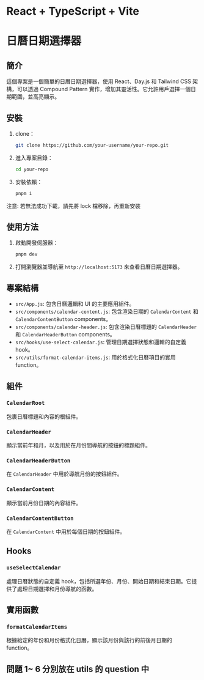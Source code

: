 # React + TypeScript + Vite

# 日曆日期選擇器

## 簡介

這個專案是一個簡單的日曆日期選擇器，使用 React、Day.js 和 Tailwind CSS 架構，可以透過 Compound Pattern 實作，增加其靈活性。它允許用戶選擇一個日期範圍，並高亮顯示。

## 安裝

1. clone：

    ```bash
    git clone https://github.com/your-username/your-repo.git
    ```

2. 進入專案目錄：

    ```bash
    cd your-repo
    ```

3. 安裝依賴：

    ```bash
    pnpm i
    ```
  注意: 若無法成功下載，請先將 lock 檔移除，再重新安裝

## 使用方法

1. 啟動開發伺服器：

    ```bash
    pnpm dev
    ```

2. 打開瀏覽器並導航至 `http://localhost:5173` 來查看日曆日期選擇器。

## 專案結構

- `src/App.js`: 包含日曆邏輯和 UI 的主要應用組件。
- `src/components/calendar-content.js`: 包含渲染日期的 `CalendarContent` 和 `CalendarContentButton` components。
- `src/components/calendar-header.js`: 包含渲染日曆標題的 `CalendarHeader` 和 `CalendarHeaderButton` components。
- `src/hooks/use-select-calendar.js`: 管理日期選擇狀態和邏輯的自定義 hook。
- `src/utils/format-calendar-items.js`: 用於格式化日曆項目的實用 function。

## 組件

### `CalendarRoot`

包裹日曆標題和內容的根組件。

### `CalendarHeader`

顯示當前年和月，以及用於在月份間導航的按鈕的標題組件。

### `CalendarHeaderButton`

在 `CalendarHeader` 中用於導航月份的按鈕組件。

### `CalendarContent`

顯示當前月份日期的內容組件。

### `CalendarContentButton`

在 `CalendarContent` 中用於每個日期的按鈕組件。

## Hooks

### `useSelectCalendar`

處理日曆狀態的自定義 hook，包括所選年份、月份、開始日期和結束日期。它提供了處理日期選擇和月份導航的函數。

## 實用函數

### `formatCalendarItems`

根據給定的年份和月份格式化日曆，顯示該月份與該行的前後月日期的 function。


## 問題 1~ 6 分別放在 utils 的 question 中
